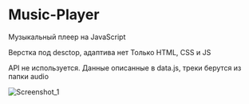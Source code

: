 # Music-Player
Музыкальный плеер на JavaScript

Верстка под desctop, адаптива нет
Только HTML, CSS и JS

API не используется. 
Данные описанные в data.js, треки берутся из папки audio

![Screenshot_1](https://github.com/user-attachments/assets/7f6c943d-48c0-4d79-8bc2-b498e7be8e0f)
